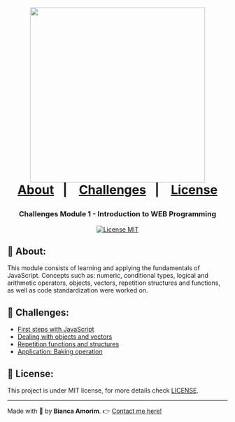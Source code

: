<h1 align="center">
    <img src="https://ik.imagekit.io/ucewcdsnwy/68747470733a2f2f73746f726167652e676f6f676c65617069732e636f6d2f676f6c64656e2d77696e642f626f6f7463616d702d6c61756e6368626173652f6c6f676f2e706e67_xv256wpni.png" width="400px>
</h1>


<p align="center">
  <a href="#pushpin-about">About</a>&nbsp;&nbsp;&nbsp;|&nbsp;&nbsp;&nbsp;
  <a href="#rocket-Challenges">Challenges</a>&nbsp;&nbsp;&nbsp;|&nbsp;&nbsp;&nbsp;
  <a href="#key-license">License</a>
</p>

<h3 align="center">
    Challenges Module 1 - Introduction to WEB Programming
</h3>

<p align="center">

  <a href="https://opensource.org/licenses/MIT" >
    <img src="https://img.shields.io/badge/license-MIT-brightgreen" alt="License MIT">
  </a>

</p>

## :pushpin: **About:**

This module consists of learning and applying the fundamentals of JavaScript. Concepts such as: numeric, conditional types, logical and arithmetic operators, objects, vectors, repetition structures and functions, as well as code standardization were worked on.

## :rocket: **Challenges:**

* [First steps with JavaScript](https://github.com/Rocketseat/bootcamp-launchbase-desafios-01/blob/master/desafios/01-1-primeiros-passos-com-js.md)
* [Dealing with objects and vectors](https://github.com/Rocketseat/bootcamp-launchbase-desafios-01/blob/master/desafios/01-2-lidando-com-objetos-e-vetores.md)
* [Repetition functions and structures](https://github.com/Rocketseat/bootcamp-launchbase-desafios-01/blob/master/desafios/01-3-funcoes-e-estruturas-de-repeticao.md)
* [Application: Baking operation](https://github.com/Rocketseat/bootcamp-launchbase-desafios-01/blob/master/desafios/01-4-aplicacao-operacoes-bancarias.md)

## :key: License:

This project is under MIT license, for more details check [LICENSE](https://github.com/amorim-dev/Launchbase-Bootcamp/blob/master/LICENSE).

---

Made with :purple_heart: by **Bianca Amorim**. :point_right: [Contact me here!](https://www.linkedin.com/in/amorimbiadev/)



